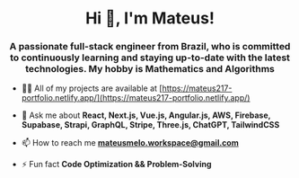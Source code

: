 <h1 align="center">Hi 👋, I'm Mateus!</h1>
<h3 align="center">A passionate full-stack engineer from Brazil, who is committed to continuously learning and staying up-to-date with the latest technologies. My hobby is Mathematics and Algorithms</h3>

- 👨‍💻 All of my projects are available at [https://mateus217-portfolio.netlify.app/](https://mateus217-portfolio.netlify.app/)

- 💬 Ask me about **React, Next.js, Vue.js, Angular.js, AWS, Firebase, Supabase, Strapi, GraphQL, Stripe, Three.js, ChatGPT, TailwindCSS**

- 📫 How to reach me **mateusmelo.workspace@gmail.com**

- ⚡ Fun fact **Code Optimization && Problem-Solving**


